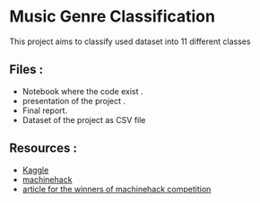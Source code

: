 # Music Genre Classification 
This project aims to classify used dataset into 11 different classes <br>
## Files : 
- Notebook where the code exist . 
- presentation of the project . 
- Final report. 
- Dataset of the project as CSV file
## Resources : 
- [Kaggle](https://www.kaggle.com/purumalgi/music-genre-classification/version/1)
- [machinehack](https://machinehack.com/)
- [article for the winners of machinehack competition](https://analyticsindiamag.com/meet-the-winners-of-weekend-hackathon-music-genre-classification-at-machinehack/)
